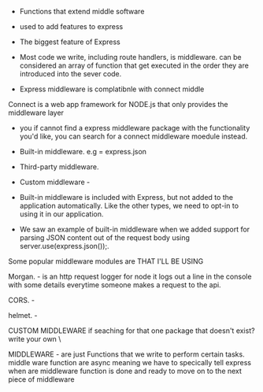 <!-- MIDDLEWARE  -->

-  Functions that extend middle software

- used to add features to express

- The biggest feature of Express

-   Most code we write, including route handlers, is middleware.
can be considered an array of function that get executed in the order they are introduced into the sever code.

<!-- More on middle  -->
- Express middleware is complatibnle with connect middle

Connect is a web app framework for NODE.js that only provides the middleware layer

- you if cannot find a express middleware package with the functionality you'd like, you can search for a connect middleware moedule instead.



<!--There are different types of middleware; for our purposes, we’ll group them into:   -->


 - Built-in middleware.      e.g = express.json

 - Third-party middleware.    

 - Custom middleware - 

 - Built-in middleware is included with Express, but not added to the application automatically. Like the other types, we need to opt-in to using it in our application.

 - We saw an example of built-in middleware when we added support for parsing JSON content out of the request body using server.use(express.json());.


 Some popular middleware modules are THAT I'LL BE USING

Morgan.  - is an http request logger for node it logs out a line in the console with some details everytime someone makes a request to the api.

CORS. -


helmet. -

CUSTOM MIDDLEWARE
if seaching for that one package that doesn't exist? write your own \


MIDDLEWARE - are just Functions that we write to perform certain tasks.
middle ware function are async meaning we have to specically tell express when are middleware function is done and ready to move on to the next piece of middleware
